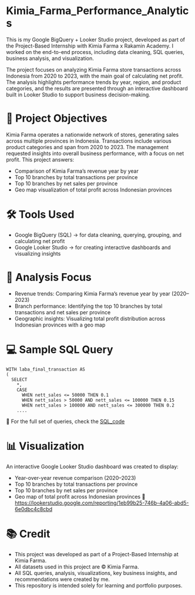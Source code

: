 # Kimia_Farma_Performance_Analytics
This is my Google BigQuery + Looker Studio project, developed as part of the Project-Based Internship with Kimia Farma x Rakamin Academy. I worked on the end-to-end process, including data cleaning, SQL queries, business analysis, and visualization.

The project focuses on analyzing Kimia Farma store transactions across Indonesia from 2020 to 2023, with the main goal of calculating net profit. The analysis highlights performance trends by year, region, and product categories, and the results are presented through an interactive dashboard built in Looker Studio to support business decision-making.
# 🎯 Project Objectives
Kimia Farma operates a nationwide network of stores, generating sales across multiple provinces in Indonesia. Transactions include various product categories and span from 2020 to 2023. The management requested insights into overall business performance, with a focus on net profit. This project answers:
- Comparison of Kimia Farma’s revenue year by year
- Top 10 branches by total transactions per province
- Top 10 branches by net sales per province
- Geo map visualization of total profit across Indonesian provinces
# 🛠️ Tools Used
- Google BigQuery (SQL) → for data cleaning, querying, grouping, and calculating net profit
- Google Looker Studio → for creating interactive dashboards and visualizing insights
# 🔎 Analysis Focus
- Revenue trends: Comparing Kimia Farma’s revenue year by year (2020–2023)
- Branch performance: Identifying the top 10 branches by total transactions and net sales per province
- Geographic insights: Visualizing total profit distribution across Indonesian provinces with a geo map
# 💻 Sample SQL Query
```
WITH laba_final_transaction AS
(
  SELECT 
    *,
    CASE 
      WHEN nett_sales <= 50000 THEN 0.1
      WHEN nett_sales > 50000 AND nett_sales <= 100000 THEN 0.15
      WHEN nett_sales > 100000 AND nett_sales <= 300000 THEN 0.2
    ....
```
📂 For the full set of queries, check the [SQL_code](SQL/sql_code.sql)
# 📊 Visualization
An interactive Google Looker Studio dashboard was created to display:
- Year-over-year revenue comparison (2020–2023)
- Top 10 branches by total transactions per province
- Top 10 branches by net sales per province
- Geo map of total profit across Indonesian provinces
🔗 https://lookerstudio.google.com/reporting/1eb99b25-746b-4a06-abd5-6e0dbc4c8cbd
# 📚 Credit
- This project was developed as part of a Project-Based Internship at Kimia Farma.
- All datasets used in this project are © Kimia Farma.
- All SQL queries, analysis, visualizations, key business insights, and recommendations were created by me.
- This repository is intended solely for learning and portfolio purposes.
